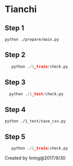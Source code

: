 # Tianchi

## Step 1
`python ./prepare/main.py`

## Step 2
```python ./1_train/main.py
   python ./1_train/check.py
```

## Step 3
```python ./1_test/main.py
  python ./1_test/check.py
```
## Step 4
```python ./1_test/save_csv.py```

## Step 5
```python ./2_train/create_data.py
   python ./2_train/check.py
  ```

Created by lining@2017/9/30
